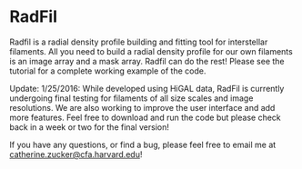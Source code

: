 # RadFil
Radfil is a radial density profile building and fitting tool for interstellar filaments. All you need to build a radial density profile for our own filaments is an image array and a mask array. Radfil can do the rest! Please see the tutorial for a complete working example of the code. 

Update: 1/25/2016: While developed using HiGAL data, RadFil is currently undergoing final testing for filaments of all size scales and image resolutions. We are also working to improve the user interface and add more features. Feel free to download and run the code but please check back in a week or two for the final version!

If you have any questions, or find a bug, please feel free to email me at catherine.zucker@cfa.harvard.edu!
